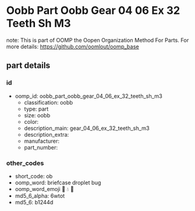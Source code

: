 # Oobb Part Oobb Gear 04 06 Ex 32 Teeth Sh M3  

note: This is part of OOMP the Oopen Organization Method For Parts. For more details: https://github.com/oomlout/oomp_base

##  part details





### id
* oomp_id: oobb_part_oobb_gear_04_06_ex_32_teeth_sh_m3
  * classification: oobb
  * type: part
  * size: oobb
  * color: 
  * description_main: gear_04_06_ex_32_teeth_sh_m3
  * description_extra: 
  * manufacturer: 
  * part_number: 

### other_codes
* short_code: ob
* oomp_word: briefcase droplet bug
* oomp_word_emoji :briefcase: :droplet: :bug:
* md5_6_alpha: 6wtot
* md5_6: b1244d